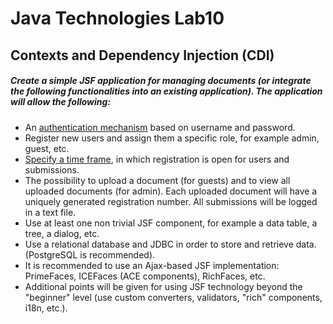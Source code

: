 # Java Technologies Lab10

## Contexts and Dependency Injection (CDI)
##### Create a simple JSF application for managing documents (or integrate the following functionalities into an existing application). The application will allow the following:
* An [authentication mechanism](./src/ro/uaic/info/technologies/documentmanager/interceptors/LoggedIn.java) based on username and password.
* Register new users and assign them a specific role, for example admin, guest, etc.
* [Specify a time frame](./src/ro/uaic/info/technologies/documentmanager/interceptors/ValidPeriod.java), in which registration is open for users and submissions.
* The possibility to upload a document (for guests) and to view all uploaded documents (for admin). Each uploaded document will have a uniquely generated registration number. All submissions will be logged in a text file. 
* Use at least one non trivial JSF component, for example a data table, a tree, a dialog, etc.
* Use a relational database and JDBC in order to store and retrieve data. (PostgreSQL is recommended).
* It is recommended to use an Ajax-based JSF implementation: PrimeFaces, ICEFaces (ACE components), RichFaces, etc.
* Additional points will be given for using JSF technology beyond the "beginner" level (use custom converters, validators, "rich" components, i18n, etc.).
